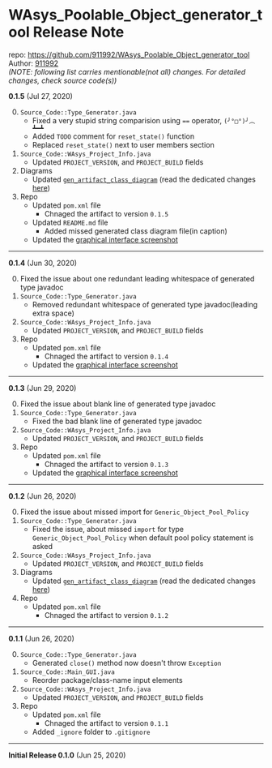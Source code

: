 # WAsys_Poolable_Object_generator_tool Release Note

repo: https://github.com/911992/WAsys_Poolable_Object_generator_tool  
Author: [911992](https://github.com/911992)  
*(NOTE: following list carries mentionable(not all) changes. For detailed changes, check source code(s))*  

**0.1.5** (Jul 27, 2020) 

0. `Source_Code::Type_Generator.java`  
    * Fixed a very stupid string comparision using `==` operator, `(╯°□°)╯︵ ┻━┻`
    * Added `TODO` comment for `reset_state()` function
    * Replaced `reset_state()` next to user members section
1. `Source_Code::WAsys_Project_Info.java`
    * Updated `PROJECT_VERSION`, and `PROJECT_BUILD` fields
2. Diagrams
    * Updated [`gen_artifact_class_diagram`](./_docs/_diagrams/gen_artifact_class_diagram.svg) (read the dedicated changes [here](./_docs/_diagrams/gen_artifact_class_diagram_release_note.md))
3. Repo
    * Updated `pom.xml` file
        * Chnaged the artifact to version `0.1.5`        
    * Updated `README.md` file
        * Added missed generated class diagram file(in caption)
    * Updated the [graphical interface screenshot](./_docs/_images/graphical_interface_sample.png)

<hr/>

**0.1.4** (Jun 30, 2020) 

0. Fixed the issue about one redundant leading whitespace of generated type javadoc
1. `Source_Code::Type_Generator.java`  
    * Removed redundant whitespace of generated type javadoc(leading extra space)  
2. `Source_Code::WAsys_Project_Info.java`
    * Updated `PROJECT_VERSION`, and `PROJECT_BUILD` fields
3. Repo
    * Updated `pom.xml` file
        * Chnaged the artifact to version `0.1.4`
    * Updated the [graphical interface screenshot](./_docs/_images/graphical_interface_sample.png)

<hr/>

**0.1.3** (Jun 29, 2020) 

0. Fixed the issue about blank line of generated type javadoc
1. `Source_Code::Type_Generator.java`  
    * Fixed the bad blank line of generated type javadoc
2. `Source_Code::WAsys_Project_Info.java`
    * Updated `PROJECT_VERSION`, and `PROJECT_BUILD` fields
3. Repo
    * Updated `pom.xml` file
        * Chnaged the artifact to version `0.1.3`
    * Updated the [graphical interface screenshot](./_docs/_images/graphical_interface_sample.png)

<hr/>

**0.1.2** (Jun 26, 2020) 

0. Fixed the issue about missed import for `Generic_Object_Pool_Policy`
1. `Source_Code::Type_Generator.java`  
    * Fixed the issue, about missed `import` for type `Generic_Object_Pool_Policy` when default pool policy statement is asked
2. `Source_Code::WAsys_Project_Info.java`
    * Updated `PROJECT_VERSION`, and `PROJECT_BUILD` fields
3. Diagrams
    * Updated [`gen_artifact_class_diagram`](./_docs/_diagrams/gen_artifact_class_diagram.svg) (read the dedicated changes [here](./_docs/_diagrams/gen_artifact_class_diagram_release_note.md))
4. Repo
    * Updated `pom.xml` file
        * Chnaged the artifact to version `0.1.2`

<hr/>

**0.1.1** (Jun 26, 2020) 

0. `Source_Code::Type_Generator.java`  
    * Generated `close()` method now doesn't throw `Exception`  
1. `Source_Code::Main_GUI.java`  
    * Reorder package/class-name input elements  
2. `Source_Code::WAsys_Project_Info.java`
    * Updated `PROJECT_VERSION`, and `PROJECT_BUILD` fields
3. Repo
    * Updated `pom.xml` file
        * Chnaged the artifact to version `0.1.1`
    * Added `_ignore` folder to `.gitignore`


<hr/>

**Initial Release 0.1.0** (Jun 25, 2020)
